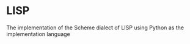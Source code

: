 # LISP
The implementation of the Scheme dialect of LISP using Python as the implementation language
